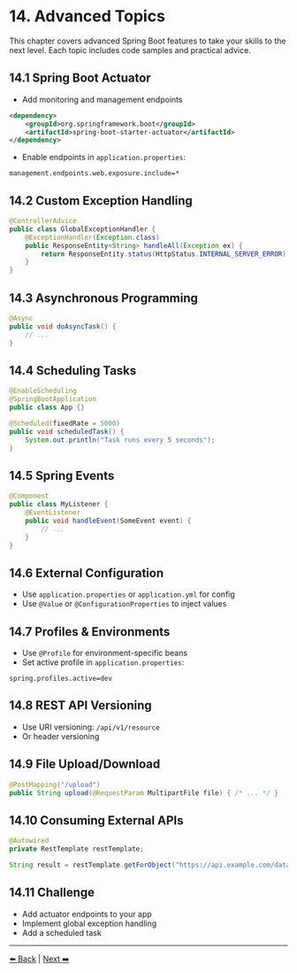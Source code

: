 # 14. Advanced Topics

This chapter covers advanced Spring Boot features to take your skills to the next level. Each topic includes code samples and practical advice.

## 14.1 Spring Boot Actuator
- Add monitoring and management endpoints
```xml
<dependency>
    <groupId>org.springframework.boot</groupId>
    <artifactId>spring-boot-starter-actuator</artifactId>
</dependency>
```
- Enable endpoints in `application.properties`:
```properties
management.endpoints.web.exposure.include=*
```

## 14.2 Custom Exception Handling
```java
@ControllerAdvice
public class GlobalExceptionHandler {
    @ExceptionHandler(Exception.class)
    public ResponseEntity<String> handleAll(Exception ex) {
        return ResponseEntity.status(HttpStatus.INTERNAL_SERVER_ERROR).body(ex.getMessage());
    }
}
```

## 14.3 Asynchronous Programming
```java
@Async
public void doAsyncTask() {
    // ...
}
```

## 14.4 Scheduling Tasks
```java
@EnableScheduling
@SpringBootApplication
public class App {}

@Scheduled(fixedRate = 5000)
public void scheduledTask() {
    System.out.println("Task runs every 5 seconds");
}
```

## 14.5 Spring Events
```java
@Component
public class MyListener {
    @EventListener
    public void handleEvent(SomeEvent event) {
        // ...
    }
}
```

## 14.6 External Configuration
- Use `application.properties` or `application.yml` for config
- Use `@Value` or `@ConfigurationProperties` to inject values

## 14.7 Profiles & Environments
- Use `@Profile` for environment-specific beans
- Set active profile in `application.properties`:
```properties
spring.profiles.active=dev
```

## 14.8 REST API Versioning
- Use URI versioning: `/api/v1/resource`
- Or header versioning

## 14.9 File Upload/Download
```java
@PostMapping("/upload")
public String upload(@RequestParam MultipartFile file) { /* ... */ }
```

## 14.10 Consuming External APIs
```java
@Autowired
private RestTemplate restTemplate;

String result = restTemplate.getForObject("https://api.example.com/data", String.class);
```

## 14.11 Challenge
- Add actuator endpoints to your app
- Implement global exception handling
- Add a scheduled task

---
[⬅️ Back](./13-project5-tdd.md) | [Next ➡️](./15-project6-enterprise-app.md)

